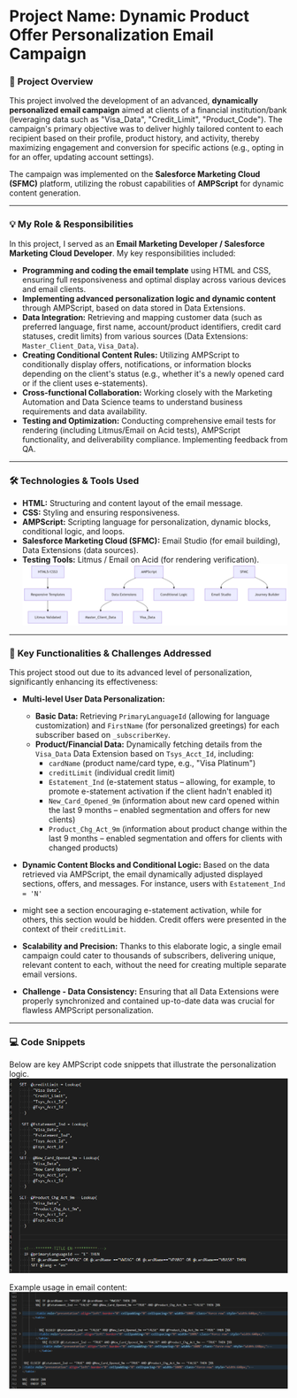 
# **Project Name: Dynamic Product Offer Personalization Email Campaign**


### 🚀 **Project Overview**

This project involved the development of an advanced, **dynamically personalized email campaign** aimed at clients of a financial institution/bank
(leveraging data such as "Visa_Data", "Credit_Limit", "Product_Code"). The campaign's primary objective was to deliver highly tailored content to each 
recipient based on their profile, product history, and activity, thereby maximizing engagement and conversion for 
specific actions (e.g., opting in for an offer, updating account settings).

The campaign was implemented on the **Salesforce Marketing Cloud (SFMC)** platform, utilizing the robust
capabilities of **AMPScript** for dynamic content generation.

---

### 💡 **My Role & Responsibilities**

In this project, I served as an **Email Marketing Developer / Salesforce Marketing Cloud Developer**. My key responsibilities included:

* **Programming and coding the email template** using HTML and CSS, ensuring full responsiveness and optimal display across various devices and email clients.
* **Implementing advanced personalization logic and dynamic content** through AMPScript, based on data stored in Data Extensions.
* **Data Integration:** Retrieving and mapping customer data (such as preferred language, first name, account/product identifiers, credit card statuses, credit limits) from various sources (Data Extensions: `Master_Client_Data`, `Visa_Data`).
* **Creating Conditional Content Rules:** Utilizing AMPScript to conditionally display offers, notifications, or information blocks depending on the client's status (e.g., whether it's a newly opened card or if the client uses e-statements).
* **Cross-functional Collaboration:** Working closely with the Marketing Automation and Data Science teams to understand business requirements and data availability.
* **Testing and Optimization:** Conducting comprehensive email tests for rendering (including Litmus/Email on Acid tests), AMPScript functionality, and deliverability compliance. Implementing feedback from QA.

---

### 🛠️ **Technologies & Tools Used**

* **HTML:** Structuring and content layout of the email message.
* **CSS:** Styling and ensuring responsiveness.
* **AMPScript:** Scripting language for personalization, dynamic blocks, conditional logic, and loops.
* **Salesforce Marketing Cloud (SFMC):** Email Studio (for email building), Data Extensions (data sources).
* **Testing Tools:**  Litmus / Email on Acid (for rendering verification).
![tech](./img/tech.png)
---

### 🎯 **Key Functionalities & Challenges Addressed**

This project stood out due to its advanced level of personalization, significantly enhancing its effectiveness:

* **Multi-level User Data Personalization:**
    * **Basic Data:** Retrieving `PrimaryLanguageId` (allowing for language customization) and `FirstName` (for personalized greetings) for each subscriber based on `_subscriberKey`.
    * **Product/Financial Data:** Dynamically fetching details from the `Visa_Data` Data Extension based on `Tsys_Acct_Id`, including:
        * `cardName` (product name/card type, e.g., "Visa Platinum")
        * `creditLimit` (individual credit limit)
        * `Estatement_Ind` (e-statement status – allowing, for example, to promote e-statement activation if the client hadn't enabled it)
        * `New_Card_Opened_9m` (information about new card opened within the last 9 months – enabled segmentation and offers for new clients)
        * `Product_Chg_Act_9m` (information about product change within the last 9 months – enabled segmentation and offers for clients with changed products)

* **Dynamic Content Blocks and Conditional Logic:** Based on the data retrieved via AMPScript, the email dynamically adjusted displayed sections, offers, and messages. For instance, users with `Estatement_Ind = 'N'`
* might see a section encouraging e-statement activation, while for others, this section would be hidden. Credit offers were presented in the context of their `creditLimit`.

* **Scalability and Precision:** Thanks to this elaborate logic, a single email campaign could cater to thousands of subscribers, delivering unique, relevant content to each, without the need for creating multiple separate email versions.

* **Challenge - Data Consistency:** Ensuring that all Data Extensions were properly synchronized and contained up-to-date data was crucial for flawless AMPScript personalization.

---

### 💻 **Code Snippets**

Below are key AMPScript code snippets that illustrate the personalization logic.
![AMPScript](./img/amscript.png)

Example usage in email content:
![Dynamic content](./img/ifelse.png)



